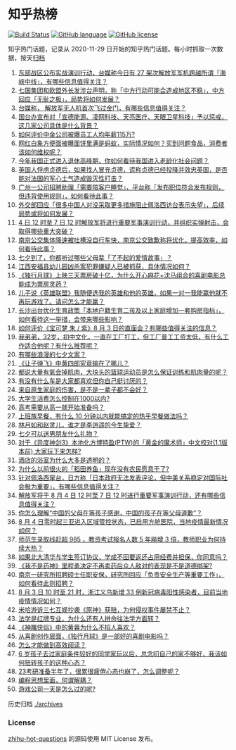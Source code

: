 # 知乎热榜
[![Build Status](https://github.com/ToWeLong/zhihu-hot-questions/workflows/CI/badge.svg)](https://github.com/ToWeLong/zhihu-hot-questions/actions)
[![GitHub language](https://img.shields.io/badge/language-golang-orange.svg)](https://golang.org/)
[![GitHub license](https://img.shields.io/github/license/ToWeLong/zhihu-hot-questions)](https://github.com/ToWeLong/zhihu-hot-questions/blob/main/LICENSE)

知乎热门话题，记录从 2020-11-29 日开始的知乎热门话题。每小时抓取一次数据，按天[归档](./archives)

<!-- BEGIN -->

1. [东部战区公布实战演训行动，台媒称今日有 27 架次解放军军机跨越所谓「海峡中线」，有哪些信息值得关注？](https://www.zhihu.com/question/546825875)
1. [七国集团和欧盟外长发涉台声明，称「中方行动可能会造成地区不稳」，中方回应「无耻之极」，局势将如何发展？](https://www.zhihu.com/question/546870316)
1. [台媒称， 解放军无人机首次飞过金门，有哪些信息值得关注？](https://www.zhihu.com/question/546876774)
1. [国台办宣布对「宣德能源、凌网科技、天亮医疗、天眼卫星科技」予以惩戒，这几家公司具体是什么背景？](https://www.zhihu.com/question/546763683)
1. [如何评价中金公司被爆员工人均年薪115万?](https://www.zhihu.com/question/546026296)
1. [网红白象方便面被曝面饼里满是蚂蚁，实际情况如何？买到问题食品，消费者该如何维权呢？](https://www.zhihu.com/question/546641169)
1. [今年我国正式进入退休高峰期，你如何看待我国进入老龄化社会问题？](https://www.zhihu.com/question/540997984)
1. [英国人俘虏贞德后，如果找人冒充贞德，谎称贞德已经投降并效忠英国，是否能对法国的军心士气造成毁灭性打击？](https://www.zhihu.com/question/513086322)
1. [广州一公司招聘助理「需要陪客户睡觉」，平台称「发布职位符合发布规则，但违背使用规则」，如何看待此事？](https://www.zhihu.com/question/546764986)
1. [外交部回应「很多中国人对没采取更多措施阻止佩洛西访台表示失望」，后续局势或将如何发展？](https://www.zhihu.com/question/546777792)
1. [4 日 12 时至 7 日 12 时解放军将进行重要军事演训行动，并组织实弹射击，会取得哪些重大突破？](https://www.zhihu.com/question/546881626)
1. [南京公交集体降速被吐槽没自行车快，南京公交致歉称将优化，提高效率，如何看待此事？](https://www.zhihu.com/question/546793306)
1. [七夕到了，你都听过哪些父母辈「了不起的爱情故事」？](https://www.zhihu.com/question/545996861)
1. [江西安福县幼儿园凶杀案犯罪嫌疑人已被抓获，具体情况如何？](https://www.zhihu.com/question/546832446)
1. [《独行月球》上映三天票房破十亿，为什么开心麻花+沈马组合的喜剧电影总能成为票房灵药？](https://www.zhihu.com/question/546141373)
1. [儿子说《英雄联盟》我随便选我的英雄和他的英雄，如果一对一我能赢他就不再玩游戏了。请问怎么才能赢？](https://www.zhihu.com/question/546216557)
1. [长沙出台优化生育政策「本地户籍生育二孩及以上家庭增加一套购房指标」，如何看待这一举措，会带来哪些影响？](https://www.zhihu.com/question/546786137)
1. [如何评价《宝可梦 朱 / 紫》8 月 3 日的直面会？有哪些值得关注的信息？](https://www.zhihu.com/question/546811421)
1. [我弟弟，32岁，初中文化，一直在工厂打工，但工厂普工工资太低，有什么工作适合他呢？有什么推荐呢？](https://www.zhihu.com/question/516203575)
1. [有哪些浪漫的七夕文案？](https://www.zhihu.com/question/479648773)
1. [《让子弹飞》中黄四郎究竟输在了哪儿？](https://www.zhihu.com/question/405827333)
1. [都说大量有氧会掉肌肉，大块头的篮球运动员是怎么保证训练和肌肉量的呢？](https://www.zhihu.com/question/375730127)
1. [有没有什么车是大家都喜欢但你自己挺讨厌的？](https://www.zhihu.com/question/538271377)
1. [来自原生家庭的伤害，是不是一辈子都不会好？](https://www.zhihu.com/question/545829120)
1. [大学生活费怎么控制在1000以内?](https://www.zhihu.com/question/546870572)
1. [高考需要从高一就开始准备吗？](https://www.zhihu.com/question/546836004)
1. [上班族早餐，有什么 10 分钟以内就能搞定的热乎早餐做法吗？](https://www.zhihu.com/question/422704329)
1. [林月如和赵灵儿，谁才是李逍遥的今生挚爱？](https://www.zhihu.com/question/542067731)
1. [七夕可以送男朋友什么礼物？](https://www.zhihu.com/question/288058472)
1. [对于《异度神剑3》本地化方博特盈(PTW)的「黄金的魔术师」中文校对(1.1版本前),大家玩下来怎样?](https://www.zhihu.com/question/546490548)
1. [酒店的浴室为什么大多是透明的？](https://www.zhihu.com/question/527454391)
1. [为什么以前很火的「稻田养鱼」现在没有农民愿意干了?](https://www.zhihu.com/question/528819001)
1. [针对佩洛西窜台，日方称「日本政府无法发表评论，但中美关系稳定对国际社会极为重要」，有哪些信息值得关注？](https://www.zhihu.com/question/546809885)
1. [解放军将于 8 月 4 日 12 时至 7 日 12 时进行重要军事演训行动，还有哪些信息值得关注？](https://www.zhihu.com/question/546647347)
1. [你怎么理解“中国的父母在等孩子感谢，中国的孩子在等父母道歉”？](https://www.zhihu.com/question/546309720)
1. [8 月 4 日零时起三亚进入区域管控状态，已启用方舱医院，当地疫情最新情况如何？](https://www.zhihu.com/question/546831911)
1. [师范生录取线赶超 985 ，教资考试报名人数 5 年飚增 3 倍，教师职业为何持续大热？](https://www.zhihu.com/question/546138442)
1. [如果北大清华与学生签订协议，学成不回要返还占用经费并担保，你同意吗？](https://www.zhihu.com/question/406067760)
1. [《我不是药神》里程勇决定不再卖药后众人敌对的表现是不是道德绑架?](https://www.zhihu.com/question/284465622)
1. [南京一研究所招聘硕士任职安保，研究所回应「负责安全生产等重要工作」，如何看待此则招聘？](https://www.zhihu.com/question/546785092)
1. [8 月 3 日 10 时至 21 时，浙江义乌新增 33 例新冠病毒阳性感染者，目前当地疫情情况如何？](https://www.zhihu.com/question/546820237)
1. [米哈游诉三七互娱抄袭《原神》获赔，为何侵权事件屡禁不止？](https://www.zhihu.com/question/546543706)
1. [法学是红牌专业，为什么还有人拼命往法学方面转？](https://www.zhihu.com/question/406032500)
1. [《神雕侠侣》中的黄蓉为什么不招人喜欢？](https://www.zhihu.com/question/498669012)
1. [从喜剧创作层面，《独行月球》是一部好的喜剧电影吗？](https://www.zhihu.com/question/545989970)
1. [怎么才能做到高效阅读？](https://www.zhihu.com/question/273757561)
1. [6 岁孩子去过家庭条件较好的同学家玩以后，总念叨自己的家不够好，我该如何扭转孩子的这种心态？](https://www.zhihu.com/question/60212906)
1. [23考研准备半年了，很累很疲倦心态也崩了，怎么调整呢？](https://www.zhihu.com/question/543487301)
1. [编程思想里面，何谓解耦？](https://www.zhihu.com/question/20821697)
1. [游戏公司一天是怎么过的呢?](https://www.zhihu.com/question/529586343)

<!-- END -->

历史归档 [./archives](./archives)


### License
[zhihu-hot-questions](https://github.com/towelong/zhihu-hot-questions) 的源码使用 MIT License 发布。
